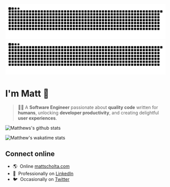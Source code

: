 <img data-color-mode="light" src="https://raw.githubusercontent.com/visormatt/visormatt/contributions/contributions.svg" />

<img data-color-mode="dark" src="https://raw.githubusercontent.com/visormatt/visormatt/contributions/contributions-dark.svg" />

# I'm Matt 👋

> 👨‍💻 A **Software Engineer** passionate about **quality code** written for **humans**, unlocking **developer productivity**, and creating delightful **user experiences**.

![Matthews's github stats](https://github-readme-stats.vercel.app/api?username=visormatt&count_private=true&show_icons=true&show_owner=true&theme=default&hide=contribs)

![Matthew's wakatime stats](https://github-readme-stats.vercel.app/api/wakatime?username=visormatt&theme=default&layout=compact)

## Connect online

- 🌎 &nbsp;Online [mattscholta.com](https://www.mattscholta.com)
- 💼 &nbsp;Professionally on [LinkedIn](https://www.linkedin.com/in/matthewscholta)
- 🐦 &nbsp;Occasionally on [Twitter](https://twitter.com/visormatt)

<!-- [![ReadMe Card](https://github-readme-stats.vercel.app/api/pin/?username=visormatt&repo=generator&show_owner=true&theme=default)][link-generator] -->
<!-- ![Top Langs](https://github-readme-stats.vercel.app/api/top-langs/?username=visormatt&theme=default&layout=compact) -->
<!-- ![I voted!](https://user-images.githubusercontent.com/3104489/97828882-616ae680-1c96-11eb-8110-4f39349b4033.gif) -->
<!-- - 🕹️ Tinkering on [Codepen](https://codepen.io/visormatt) -->

<!-- Links -->

[link-generator]: https://github.com/visormatt/generator "Generator"
